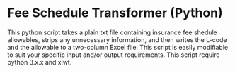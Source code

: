 # Fee Schedule Transformer (Python)

This python script takes a plain txt file containing insurance fee shedule allowables, strips any unnecessary information, and then writes
the L-code and the allowable to a two-column Excel file. This script is easily modifiable to suit your specific input and/or output 
requirements. This script require python 3.x.x and xlwt. 
    
 
